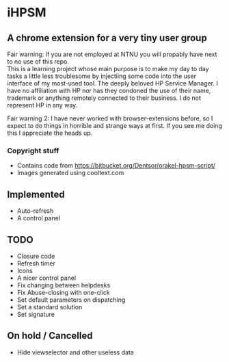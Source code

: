 # iHPSM
## A chrome extension for a very tiny user group
Fair warning: If you are not employed at NTNU you will propably have next to no use of this
repo.  
This is a learning project whose main purpose is to make my day to day tasks a
little less troublesome by injectiing some code into the user interface of my
most-used tool. The deeply beloved HP Service Manager. I have no affiliation
with HP nor has they condoned the use of their name, trademark or anything
remotely connected to their business. I do not represent HP in any way.  

Fair warning 2: I have never worked with browser-extensions before, so I expect
to do things in horrible and strange ways at first. If you see me doing this I
appreciate the heads up.

### Copyright stuff
- Contains code from https://bitbucket.org/Dentsor/orakel-hpsm-script/  
- Images generated using cooltext.com

## Implemented
- Auto-refresh
- A control panel
## TODO
- Closure code
- Refresh timer
- Icons
- A nicer control panel  
- Fix changing between helpdesks  
- Fix Abuse-closing with one-click
- Set default parameters on dispatching
- Set a standard solution
- Set signature
## On hold / Cancelled
- Hide viewselector and other useless data
